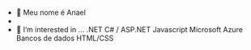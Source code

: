 - 👋 Meu nome é Anael
- 
- 👀 I’m interested in ...
.NET C# / ASP.NET
Javascript
Microsoft Azure
Bancos de dados
HTML/CSS

<!---
Anael-Almeida/Anael-Almeida is a ✨ special ✨ repository because its `README.md` (this file) appears on your GitHub profile.
You can click the Preview link to take a look at your changes.
--->
